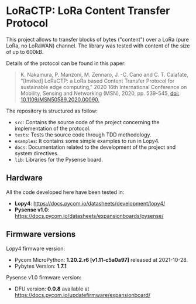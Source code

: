 # LoRaCTP: LoRa Content Transfer Protocol

This project allows to transfer blocks of bytes ("content") over a LoRa (pure LoRa, no LoRaWAN) channel. The library was tested with content of the size of up to 600kB.

Details of the protocol can be found in this paper:
> K. Nakamura, P. Manzoni, M. Zennaro, J. -C. Cano and C. T. Calafate, 
> "[Invited] LoRaCTP: a LoRa based Content Transfer Protocol for sustainable edge computing," 
> 2020 16th International Conference on Mobility, Sensing and Networking (MSN), 2020, pp. 539-545, 
> [doi: 10.1109/MSN50589.2020.00090.](https://doi.org/10.1109/MSN50589.2020.00090)


The repository is structured as follow:

- `src`: Contains the source code of the project concerning the implementation of the protocol.
- `tests`: Tests the source code through TDD methodology.
- `examples`: It contains some simple examples to run in Lopy4.
- `docs`: Documentation related to the development of the project and system directives.
- `lib`: Libraries for the Pysense board.

## Hardware

All the code developed here have been tested in:
- **Lopy4**: https://docs.pycom.io/datasheets/development/lopy4/
- **Pysense v1.0**: https://docs.pycom.io/datasheets/expansionboards/pysense/


## Firmware versions
Lopy4 firmware version: 
- Pycom MicroPython: **1.20.2.r6 [v1.11-c5a0a97]** released at 2021-10-28.
- Pybytes Version: **1.7.1**

Pysense v1.0 firmware version: 
- DFU version: **0.0.8** available at https://docs.pycom.io/updatefirmware/expansionboard/

